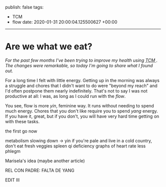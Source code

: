 publish: false
tags:
- TCM
- flow
date: 2020-01-31 20:00:04.125500627 +00:00

---

# Are we what we eat?

_For the past few months I've been trying to improve my health using <abbr title="Traditional Chinese medicine">TCM </abbr>. The changes were remarkable, so today I'm going to share what I found out._

For a long time I felt with little energy. Getting up in the morning was always a struggle and chores that I didn't want to do were "beyond my reach" and I'd often postpone them nearly indefinitely. That's not to say I was not productive at all: I was, as long as I could run with the _flow_.

You see, flow is more _yin_, feminine way. It runs without needing to spend much energy. Chores that you don't like require you to spend _yang_ energy. If you have it, great, but if you don't, you will have very hard time getting on with these tasks.

the first go
now

metabolism slowing down -> yin
if you're pale and live in a cold country, don't eat fresh veggies
spleen qi deficiency
graphs of heart rate
less phlegm

Marisela's idea (maybe another article)


REL CON PADRE: FALTA DE YANG

EDIT III